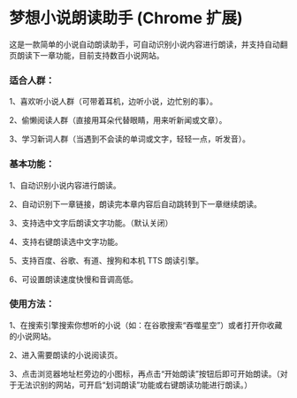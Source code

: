 # 梦想小说朗读助手 (Chrome 扩展)
这是一款简单的小说自动朗读助手，可自动识别小说内容进行朗读，并支持自动翻页朗读下一章功能，目前支持数百小说网站。

### 适合人群：
1、喜欢听小说人群（可带着耳机，边听小说，边忙别的事）。

2、偷懒阅读人群（直接用耳朵代替眼睛，用来听新闻或文章）。

3、学习新词人群（当遇到不会读的单词或文字，轻轻一点，听发音）。

### 基本功能：
1、自动识别小说内容进行朗读。

2、自动识别下一章链接，朗读完本章内容后自动跳转到下一章继续朗读。 

3、支持选中文字后朗读文字功能。（默认关闭）

4、支持右键朗读选中文字功能。

5、支持百度、谷歌、有道、搜狗和本机 TTS 朗读引擎。

6、可设置朗读速度快慢和音调高低。

### 使用方法：
1、在搜索引擎搜索你想听的小说（如：在谷歌搜索“吞噬星空”）或者打开你收藏的小说网站。

2、进入需要朗读的小说阅读页。

3、点击浏览器地址栏旁边的小图标，再点击“开始朗读”按钮后即可开始朗读。（对于无法识别的网站，可开启“划词朗读”功能或右键朗读功能进行朗读。）
